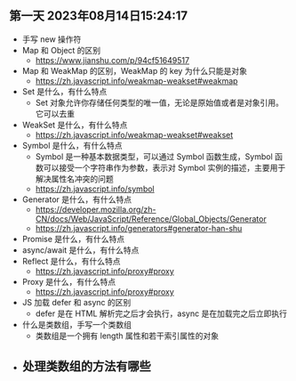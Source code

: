 ## 第一天 2023年08月14日15:24:17

- 手写 new 操作符
- Map 和 Object 的区别
  - https://www.jianshu.com/p/94cf51649517
- Map 和 WeakMap 的区别，WeakMap 的 key 为什么只能是对象
  - https://zh.javascript.info/weakmap-weakset#weakmap
- Set 是什么，有什么特点
  - Set 对象允许你存储任何类型的唯一值，无论是原始值或者是对象引用。它可以去重
- WeakSet 是什么，有什么特点
  - https://zh.javascript.info/weakmap-weakset#weakset
- Symbol 是什么，有什么特点
  - Symbol 是一种基本数据类型，可以通过 Symbol 函数生成，Symbol 函数可以接受一个字符串作为参数，表示对 Symbol 实例的描述，主要用于解决属性名冲突的问题
  - https://zh.javascript.info/symbol
- Generator 是什么，有什么特点
  - https://developer.mozilla.org/zh-CN/docs/Web/JavaScript/Reference/Global_Objects/Generator
  - https://zh.javascript.info/generators#generator-han-shu
- Promise 是什么，有什么特点
- async/await 是什么，有什么特点
- Reflect 是什么，有什么特点
  - https://zh.javascript.info/proxy#proxy
- Proxy 是什么，有什么特点
  - https://zh.javascript.info/proxy#proxy
- JS 加载 defer 和 async 的区别
  - defer 是在 HTML 解析完之后才会执行，async 是在加载完之后立即执行
- 什么是类数组，手写一个类数组
  - 类数组是一个拥有 length 属性和若干索引属性的对象
- 处理类数组的方法有哪些
  - 